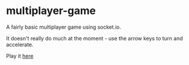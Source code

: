 # multiplayer-game
A fairly basic multiplayer game using socket.io.

It doesn't really do much at the moment - use the arrow keys to turn
and accelerate.

Play it [here](https://warm-ravine.herokuapp.com)
